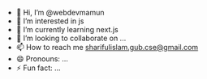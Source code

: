 - 👋 Hi, I’m @webdevmamun
- 👀 I’m interested in js
- 🌱 I’m currently learning next.js
- 💞️ I’m looking to collaborate on ...
- 📫 How to reach me sharifulislam.gub.cse@gmail.com
- 😄 Pronouns: ...
- ⚡ Fun fact: ...

<!---
webdevmamun/webdevmamun is a ✨ special ✨ repository because its `README.md` (this file) appears on your GitHub profile.
You can click the Preview link to take a look at your changes.
--->
